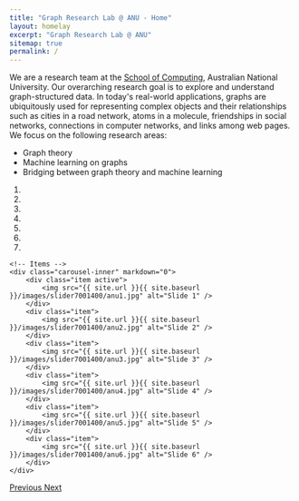 ```yaml
---
title: "Graph Research Lab @ ANU - Home"
layout: homelay
excerpt: "Graph Research Lab @ ANU"
sitemap: true
permalink: /
---
```


We are a research team at the [School of Computing](https://cs.anu.edu.au/), Australian National University. Our overarching research goal is to explore and understand graph-structured data. In today's real-world applications, graphs are ubiquitously used for representing complex objects and their relationships such as cities in a road network, atoms in a molecule, friendships in social networks, connections in computer networks, and links among web pages. We focus on the following research areas:

<ul>
    <li> Graph theory</li>
    <li> Machine learning on graphs</li>
    <li> Bridging between graph theory and machine learning</li>
</ul>



<div markdown="0" id="carousel" class="carousel slide" data-ride="carousel" data-interval="4000" data-pause="hover" >
    <!-- Menu -->
    <ol class="carousel-indicators">
        <li data-target="#carousel" data-slide-to="0" class="active"></li>
        <li data-target="#carousel" data-slide-to="1"></li>
        <li data-target="#carousel" data-slide-to="2"></li>
        <li data-target="#carousel" data-slide-to="3"></li>
        <li data-target="#carousel" data-slide-to="4"></li>
        <li data-target="#carousel" data-slide-to="5"></li>
        <li data-target="#carousel" data-slide-to="6"></li>      
    </ol>

    <!-- Items -->
    <div class="carousel-inner" markdown="0">
        <div class="item active">
            <img src="{{ site.url }}{{ site.baseurl }}/images/slider7001400/anu1.jpg" alt="Slide 1" />
        </div>
        <div class="item">
            <img src="{{ site.url }}{{ site.baseurl }}/images/slider7001400/anu2.jpg" alt="Slide 2" />
        </div>
        <div class="item">
            <img src="{{ site.url }}{{ site.baseurl }}/images/slider7001400/anu3.jpg" alt="Slide 3" />
        </div>
        <div class="item">
            <img src="{{ site.url }}{{ site.baseurl }}/images/slider7001400/anu4.jpg" alt="Slide 4" />
        </div>
        <div class="item">
            <img src="{{ site.url }}{{ site.baseurl }}/images/slider7001400/anu5.jpg" alt="Slide 5" />
        </div>
        <div class="item">
            <img src="{{ site.url }}{{ site.baseurl }}/images/slider7001400/anu6.jpg" alt="Slide 6" />
        </div>
    </div>
  <a class="left carousel-control" href="#carousel" role="button" data-slide="prev">
    <span class="glyphicon glyphicon-chevron-left" aria-hidden="true"></span>
    <span class="sr-only">Previous</span>
  </a>
  <a class="right carousel-control" href="#carousel" role="button" data-slide="next">
    <span class="glyphicon glyphicon-chevron-right" aria-hidden="true"></span>
    <span class="sr-only">Next</span>
  </a>
</div>



